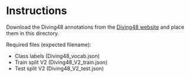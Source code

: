 # Instructions

Download the Diving48 annotations from the [Diving48 website](http://www.svcl.ucsd.edu/projects/resound/dataset.html) and place them in this directory.

Required files (expected filename):
* Class labels (Diving48_vocab.json)
* Train split V2 (Diving48_V2_train.json)
* Test split V2 (Diving48_V2_test.json)